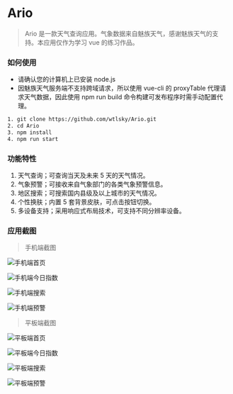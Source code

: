 # Ario

> Ario 是一款天气查询应用。气象数据来自魅族天气，感谢魅族天气的支持。本应用仅作为学习 vue 的练习作品。
### 如何使用
* 请确认您的计算机上已安装 node.js
* 因魅族天气服务端不支持跨域请求，所以使用 vue-cli 的 proxyTable 代理请求天气数据，因此使用 npm run build 命令构建可发布程序时需手动配置代理。
``` bash
1. git clone https://github.com/wtlsky/Ario.git
2. cd Ario
3. npm install
4. npm run start
```

 ### 功能特性

1. 天气查询；可查询当天及未来 5 天的天气情况。
2. 气象预警；可接收来自气象部门的各类气象预警信息。
3. 地区搜索；可搜索国内县级及以上城市的天气情况。
4. 个性换肤；内置 5 套背景皮肤，可点击按钮切换。
5. 多设备支持；采用响应式布局技术，可支持不同分辨率设备。

### 应用截图

>手机端截图

![手机端首页](http://ow0mz7346.bkt.clouddn.com/17-9-10/16734542.jpg)

![手机端今日指数](http://ow0mz7346.bkt.clouddn.com/17-9-9/25679474.jpg)

![手机端搜索](http://ow0mz7346.bkt.clouddn.com/17-9-9/89762880.jpg)

![手机端预警](http://ow0mz7346.bkt.clouddn.com/17-9-9/1483365.jpg)

>平板端截图

![平板端首页](http://ow0mz7346.bkt.clouddn.com/17-9-9/89701048.jpg?imageView2/2/w/600)

![平板端今日指数](http://ow0mz7346.bkt.clouddn.com/17-9-9/4587124.jpg?imageView2/2/w/600)

![平板端搜索](http://ow0mz7346.bkt.clouddn.com/17-9-9/6220160.jpg?imageView2/2/w/600)

![平板端预警](http://ow0mz7346.bkt.clouddn.com/17-9-9/25014498.jpg?imageView2/2/w/600)

